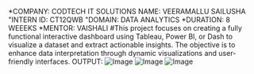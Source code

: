 *COMPANY: CODTECH IT SOLUTIONS
NAME: VEERAMALLU SAILUSHA
"INTERN ID: CT12QWB
"DOMAIN: DATA ANALYTICS
*DURATION: 8 WEEEKS
*MENTOR: VAISHALI
#This project focuses on creating a fully functional interactive dashboard using Tableau, Power BI, or Dash to visualize a dataset and extract actionable insights. The objective is to enhance data interpretation through dynamic visualizations and user-friendly interfaces.
OUTPUT:
![Image](https://github.com/user-attachments/assets/2e74510f-c40e-436d-8f4f-bcfb8455abf9)
![Image](https://github.com/user-attachments/assets/29cf50ba-580e-48bf-bc76-2fcc608bf6e0)
![Image](https://github.com/user-attachments/assets/ad4013c0-885f-49bc-9318-11e8c150495e)

